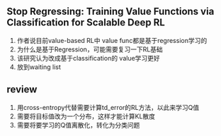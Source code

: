 ## Stop Regressing: Training Value Functions via Classification for Scalable Deep RL
1. 作者说目前value-based RL中 value func都是基于regression学习的
2. 为什么是基于Regression，可能需要复习一下RL基础
3. 该研究认为改成基于classification的 value学习更好
4. 放到waiting list

## review
1. 用cross-entropy代替需要计算td_error的RL方法，以此来学习Q值
2. 需要将目标值改为一个分布，这样才能计算KL散度
3. 需要将要学习的Q值离散化，转化为分类问题